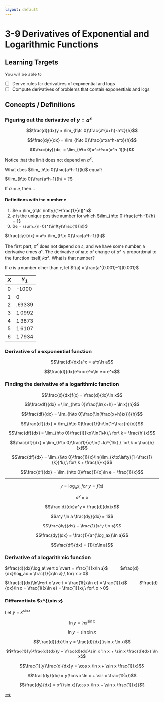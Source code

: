 ```yaml
---
layout: default
---
```


# 3-9 Derivatives of Exponential and Logarithmic Functions

## Learning Targets

You will be able to
- [ ] Derive rules for derivatives of exponential and logs
- [ ] Compute derivatives of problems that contain exponentials and logs

## Concepts / Definitions

### Figuring out the derivative of $y = a^x$

$$\frac{d}{dx}y = \lim_{h\to 0}\frac{a^{x+h}-a^x}{h}$$

$$\frac{dy}{dx} = \lim_{h\to 0}\frac{a^xa^h-a^x}{h}$$

$$\frac{dy}{dx} = \lim_{h\to 0}a^x\frac{a^h-1}{h}$$

Notice that the limit does not depend on $a^x$.

What does $\lim_{h\to 0}\frac{a^h-1}{h}$ equal?

$\lim_{h\to 0}\frac{a^h-1}{h} = ?$

If $a=e$, then...

#### Definitions with the number $e$
  1. $e = \lim_{n\to \infty}(1+\frac{1}{n})^n$
  2. $e$ is the unique positive number for which $\lim_{h\to 0}\frac{e^h -1}{h} = 1$
  3. $e = \sum_{n=0}^{\infty}\frac{1}{n!}$

$\frac{dy}{dx} = a^x \lim_{h\to 0}\frac{a^h-1}{h}$

The first part, $a^x$ does not depend on $h$, and we have some number, a derivative times $a^x$. The derivative of rate of change of $a^x$ is proportional to the function itself, $ka^x$. What is that number?

If $a$ is a number other than $e$, let $f(a) = \frac{a^{0.001}-1}{0.001}$

$X$ | $Y_1$
---|---
0 | -1000
1 | 0
2 | .69339
3 | 1.0992
4 | 1.3873
5 | 1.6107
6 | 1.7934

### Derivative of a exponential function

$$\frac{d}{dx}a^x = a^x\ln a$$

$$\frac{d}{dx}e^x = e^x\ln e = e^x$$

### Finding the derivative of a logarithmic function

$$\frac{d}{dx}f(x) = \frac{d}{dx}\ln x$$

$$\frac{df}{dx} = \lim_{h\to 0}\frac{\ln(x+h) - \ln x}{h}$$

$$\frac{df}{dx} = \lim_{h\to 0}\frac{\ln(\frac{x+h}{x})}{h}$$

$$\frac{df}{dx} = \lim_{h\to 0}\frac{1}{h}\ln(1+\frac{h}{x})$$

$$\frac{df}{dx} = \lim_{h\to 0}\frac{1}{kx}\ln(1+k),\ for\ k = \frac{h}{x}$$

$$\frac{df}{dx} = \lim_{h\to 0}\frac{1}{x}\ln(1+k)^{1/k},\ for\ k = \frac{h}{x}$$

$$\frac{df}{dx} = \lim_{h\to 0}\frac{1}{x}\ln(\lim_{k\to\infty}(1+\frac{1}{k})^k),\ for\ k = \frac{h}{x}$$

$$\frac{df}{dx} = \lim_{h\to 0}\frac{1}{x}\ln e = \frac{1}{x}$$

---

$$y = \log_ax,\ for\ y = f(x)$$

$$a^y = x$$

$$\frac{d}{dx}a^y = \frac{d}{dx}x$$

$$a^y \ln a \frac{dy}{dx} = 1$$

$$\frac{dy}{dx} = \frac{1}{a^y \ln a}$$

$$\frac{dy}{dx} = \frac{1}{a^{\log_ax}\ln a}$$

$$\frac{df}{dx} = {1}{x\ln a}$$

### Derivative of a logarithmic function

$\frac{d}{dx}\log_a\lvert x \rvert = \frac{1}{x\ln a}$ $\qquad$ $\frac{d}{dx}\log_ax = \frac{1}{x\ln a},\ for\ x > 0$

$\frac{d}{dx}\ln\lvert x \rvert = \frac{1}{x\ln e} = \frac{1}{x}$ $\qquad$ $\frac{d}{dx}\ln x = \frac{1}{x\ln e} = \frac{1}{x},\ for\ x > 0$

### Differentiate $x^{\sin x}

Let $y = x^{\sin x}$

$$\ln y = ln x^{\sin x}$$

$$\ln y = \sin x \ln x$$

$$\frac{d}{dx}\ln y = \frac{d}{dx}(\sin x \ln x)$$

$$\frac{1}{y}\frac{d}{dx}y = \frac{d}{dx}\sin x \ln x + \sin x \frac{d}{dx} \ln x$$

$$\frac{1}{y}\frac{d}{dx}y = \cos x \ln x + \sin x \frac{1}{x}$$

$$\frac{dy}{dx} = y(\cos x \ln x + \sin x \frac{1}{x})$$

$$\frac{dy}{dx} = x^{\sin x}(\cos x \ln x + \sin x \frac{1}{x})$$

[==>](4-1-extreme-values-of-functions.md)
